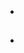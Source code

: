 # 





> []()[]()

## 

![]()



![]()



![]()



![]()



> 

![]()



![]()



![]()

> 

![]()



![]()



![]()



## 

- 

### 

[]()

## 





> 

### 



### 

- []()


